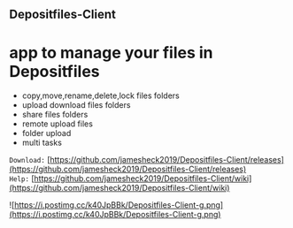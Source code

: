 ## Depositfiles-Client
# app to manage your files in Depositfiles
* copy,move,rename,delete,lock files folders
* upload download files folders
* share files folders
* remote upload files
* folder upload
* multi tasks

`Download:`
[https://github.com/jamesheck2019/Depositfiles-Client/releases](https://github.com/jamesheck2019/Depositfiles-Client/releases)<br/>
`Help:`
[https://github.com/jamesheck2019/Depositfiles-Client/wiki](https://github.com/jamesheck2019/Depositfiles-Client/wiki)<br/>

![https://i.postimg.cc/k40JpBBk/Depositfiles-Client-g.png](https://i.postimg.cc/k40JpBBk/Depositfiles-Client-g.png)
